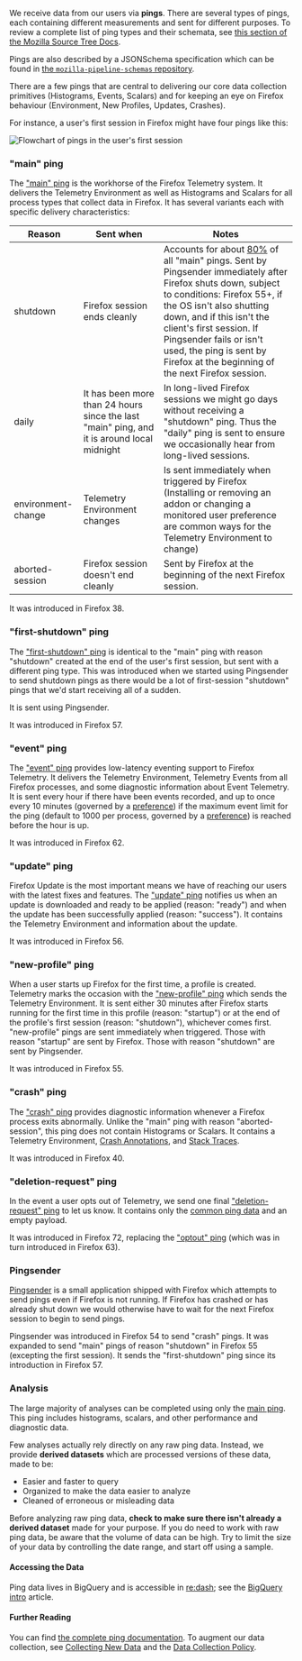 We receive data from our users via **pings**.
There are several types of pings,
each containing different measurements and sent for different purposes.
To review a complete list of ping types and their schemata, see
[this section of the Mozilla Source Tree Docs][sourcedocs].

Pings are also described by a JSONSchema specification which can be found in [the `mozilla-pipeline-schemas` repository][jschemas].

There are a few pings that are central to delivering our core data collection
primitives (Histograms, Events, Scalars) and for keeping an eye on Firefox
behaviour (Environment, New Profiles, Updates, Crashes).

For instance, a user's first session in Firefox might have four pings like this:

![Flowchart of pings in the user's first session](/datasets/images/first_session_pings.png)

### "main" ping

The ["main" ping][main_ping] is the workhorse of the Firefox Telemetry system.
It delivers the Telemetry Environment as well as Histograms and Scalars for all
process types that collect data in Firefox. It has several variants each with
specific delivery characteristics:

| Reason             | Sent when                | Notes                         |
| ------------------ | ------------------------ | ------------------------------|
| shutdown           | Firefox session ends cleanly | Accounts for about [80%][main_reasons] of all "main" pings. Sent by Pingsender immediately after Firefox shuts down, subject to conditions: Firefox 55+, if the OS isn't also shutting down, and if this isn't the client's first session. If Pingsender fails or isn't used, the ping is sent by Firefox at the beginning of the next Firefox session.|
| daily              | It has been more than 24 hours since the last "main" ping, and it is around local midnight | In long-lived Firefox sessions we might go days without receiving a "shutdown" ping. Thus the "daily" ping is sent to ensure we occasionally hear from long-lived sessions.|
| environment-change | Telemetry Environment changes | Is sent immediately when triggered by Firefox (Installing or removing an addon or changing a monitored user preference are common ways for the Telemetry Environment to change)|
| aborted-session    | Firefox session doesn't end cleanly | Sent by Firefox at the beginning of the next Firefox session.|

It was introduced in Firefox 38.

### "first-shutdown" ping

The ["first-shutdown" ping][first_shutdown_ping] is identical to the "main"
ping with reason "shutdown" created at the end of the user's first session,
but sent with a different ping type. This was introduced when we started
using Pingsender to send shutdown pings as there would be a lot of
first-session "shutdown" pings that we'd start receiving all of a sudden.

It is sent using Pingsender.

It was introduced in Firefox 57.

### "event" ping

The ["event" ping][event_ping] provides low-latency eventing support to Firefox
Telemetry. It delivers the Telemetry Environment, Telemetry Events from all
Firefox processes, and some diagnostic information about Event Telemetry. It is
sent every hour if there have been events recorded, and up to once every 10
minutes (governed by a [preference][preferences]) if the maximum event limit
for the ping (default to 1000 per process, governed by a
[preference][preferences]) is reached before the hour is up.

It was introduced in Firefox 62.

### "update" ping

Firefox Update is the most important means we have of reaching our users with
the latest fixes and features. The ["update" ping][update_ping] notifies us
when an update is downloaded and ready to be applied (reason: "ready") and when
the update has been successfully applied (reason: "success"). It contains the
Telemetry Environment and information about the update.

It was introduced in Firefox 56.

### "new-profile" ping

When a user starts up Firefox for the first time, a profile is created.
Telemetry marks the occasion with the ["new-profile" ping][new_profile_ping]
which sends the Telemetry Environment. It is sent either 30 minutes after Firefox
starts running for the first time in this profile (reason: "startup") or at the
end of the profile's first session (reason: "shutdown"), whichever comes first.
"new-profile" pings are sent immediately when triggered. Those with reason
"startup" are sent by Firefox. Those with reason "shutdown" are sent by
Pingsender.

It was introduced in Firefox 55.

### "crash" ping

The ["crash" ping][crash_ping] provides diagnostic information whenever a
Firefox process exits abnormally. Unlike the "main" ping with reason
"aborted-session", this ping does not contain Histograms or Scalars. It
contains a Telemetry Environment, [Crash Annotations][crash_annotations], and
[Stack Traces][stack_traces].

It was introduced in Firefox 40.

### "deletion-request" ping

In the event a user opts out of Telemetry, we send one final
["deletion-request" ping][deletion_request_ping] to let us know. It contains
only the [common ping data][common_ping_data] and an empty payload.

It was introduced in Firefox 72, replacing the ["optout" ping][optout_ping]
(which was in turn introduced in Firefox 63).

### Pingsender

[Pingsender][pingsender] is a small application shipped with Firefox which
attempts to send pings even if Firefox is not running. If Firefox has crashed or has already shut
down we would otherwise have to wait for the next Firefox session to begin to
send pings.

Pingsender was introduced in Firefox 54 to send "crash" pings. It was expanded
to send "main" pings of reason "shutdown" in Firefox 55 (excepting the first
session). It sends the "first-shutdown" ping since its introduction in Firefox 57.

### Analysis

The large majority of analyses can be completed using only the
[main ping][main_ping].
This ping includes histograms, scalars, and other performance and diagnostic data.

Few analyses actually rely directly on any raw ping data.
Instead, we provide **derived datasets** which are processed versions of these data,
made to be:
* Easier and faster to query
* Organized to make the data easier to analyze
* Cleaned of erroneous or misleading data

Before analyzing raw ping data,
**check to make sure there isn't already a derived dataset** made for your purpose.
If you do need to work with raw ping data, be aware that the volume of data can be high.
Try to limit the size of your data by controlling the date range, and start off using a sample.

#### Accessing the Data

Ping data lives in BigQuery and is accessible in [re:dash][stmo];
see the [BigQuery intro](../cookbooks/bigquery.md) article.

#### Further Reading

You can find [the complete ping documentation][sourcedocs].
To augment our data collection, see [Collecting New Data][addprobe] and the
[Data Collection Policy][datacollection].

[sourcedocs]: https://firefox-source-docs.mozilla.org/toolkit/components/telemetry/telemetry/data/index.html
[jschemas]: https://github.com/mozilla-services/mozilla-pipeline-schemas/tree/master/schemas/telemetry
[main_ping]: https://firefox-source-docs.mozilla.org/toolkit/components/telemetry/telemetry/data/main-ping.html
[first_shutdown_ping]: https://firefox-source-docs.mozilla.org/toolkit/components/telemetry/telemetry/data/first-shutdown-ping.html
[event_ping]: https://firefox-source-docs.mozilla.org/toolkit/components/telemetry/telemetry/data/event-ping.html
[update_ping]: https://firefox-source-docs.mozilla.org/toolkit/components/telemetry/telemetry/data/update-ping.html
[new_profile_ping]: https://firefox-source-docs.mozilla.org/toolkit/components/telemetry/telemetry/data/new-profile-ping.html
[crash_ping]: https://firefox-source-docs.mozilla.org/toolkit/components/telemetry/telemetry/data/crash-ping.html
[deletion_request_ping]: https://firefox-source-docs.mozilla.org/toolkit/components/telemetry/data/deletion-request-ping.html
[optout_ping]: https://firefox-source-docs.mozilla.org/toolkit/components/telemetry/obsolete/optout-ping.html
[crash_annotations]: https://searchfox.org/mozilla-central/source/toolkit/crashreporter/CrashAnnotations.yaml
[common_ping_data]: https://firefox-source-docs.mozilla.org/toolkit/components/telemetry/telemetry/data/common-ping.html
[main_reasons]: https://sql.telemetry.mozilla.org/queries/3434
[stack_traces]: https://firefox-source-docs.mozilla.org/toolkit/components/telemetry/telemetry/data/crash-ping.html#stack-traces
[preferences]: https://firefox-source-docs.mozilla.org/toolkit/components/telemetry/telemetry/internals/preferences.html
[stmo]: https://sql.telemetry.mozilla.org/
[dataset]: https://mozilla.github.io/python_moztelemetry/api.html#module-moztelemetry.dataset
[addprobe]: https://developer.mozilla.org/en-US/docs/Mozilla/Performance/Adding_a_new_Telemetry_probe
[datacollection]: https://wiki.mozilla.org/Firefox/Data_Collection
[pingsender]: https://firefox-source-docs.mozilla.org/toolkit/components/telemetry/telemetry/internals/pingsender.html
